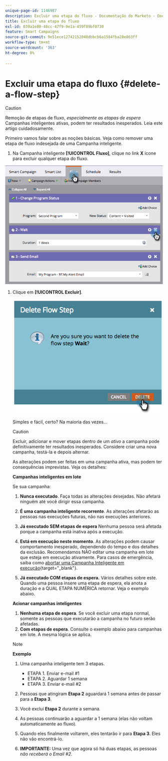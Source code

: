 ```yaml
---
unique-page-id: 1146987
description: Excluir uma etapa do fluxo - Documentação do Marketo - Documentação do produto
title: Excluir uma etapa do fluxo
exl-id: 039a1e80-48cc-47f9-9e1a-459f89bf0730
feature: Smart Campaigns
source-git-commit: 9e51ece12742152040dbbcb6a1584fba28e863ff
workflow-type: tm+mt
source-wordcount: '363'
ht-degree: 0%

---
```


# Excluir uma etapa do fluxo {#delete-a-flow-step}

>[!CAUTION]
>
>Remoção de etapas de fluxo, _especialmente as etapas de espera_ Campanhas inteligentes ativas, podem ter resultados inesperados. Leia este artigo cuidadosamente.

Primeiro vamos falar sobre as noções básicas. Veja como remover uma etapa de fluxo indesejada de uma Campanha inteligente.

1. Na Campanha inteligente **[!UICONTROL Fluxo]**, clique no link **X** ícone para excluir qualquer etapa do fluxo.

![](assets/image2014-9-22-13-3a52-3a20.png)

1. Clique em **[!UICONTROL Excluir]**.

   ![](assets/image2014-9-22-13-3a55-3a25.png)

   Simples e fácil, certo? Na maioria das vezes...

   >[!CAUTION]
   >
   >Excluir, adicionar e mover etapas dentro de um _ativo_ a campanha pode definitivamente ter resultados inesperados. Considere criar uma nova campanha, testá-la e depois alternar.

   As alterações podem ser feitas em uma campanha ativa, mas podem ter consequências imprevistas. Veja os detalhes:

   **Campanhas inteligentes em lote**

   Se sua campanha:

   1. **Nunca executado**. Faça todas as alterações desejadas. Não afetará ninguém até você dirigir essa campanha.
   1. **É uma campanha inteligente recorrente**. As alterações afetarão as pessoas nas execuções futuras, não nas execuções anteriores.
   1. **Já executado SEM etapas de espera** Nenhuma pessoa será afetada porque a campanha está inativa após a execução.
   1. **Está em execução neste momento**. As alterações podem causar comportamento inesperado, dependendo do tempo e dos detalhes da exclusão. Recomendamos NÃO editar uma campanha em lote que esteja em execução ativamente. Para casos de emergência, saiba como [abortar uma Campanha Inteligente em execução](/help/marketo/product-docs/core-marketo-concepts/smart-campaigns/using-smart-campaigns/abort-a-smart-campaign.md){target="_blank"}.

   1. **Já executado COM etapas de espera.** Vários detalhes sobre este.\
      Quando uma pessoa insere uma etapa de espera, ela anota a duração e a QUAL ETAPA NUMÉRICA retornar. Veja o exemplo abaixo.

   **Acionar campanhas inteligentes**

   1. **Nenhuma etapa de espera**. Se você excluir uma etapa normal, somente as pessoas que executarão a campanha no futuro serão afetadas.
   1. **Com etapas de espera**. Consulte o exemplo abaixo para campanhas em lote. A mesma lógica se aplica.

   >[!NOTE]
   >
   >**Exemplo**
   >
   >1. Uma campanha inteligente tem 3 etapas.
   >    * ETAPA 1. Enviar e-mail #1
   >    * ETAPA 2. Aguardar 1 semana
   >    * ETAPA 3. Enviar e-mail #2
   >
   >1. Pessoas que atingiram **Etapa 2** aguardará 1 semana antes de passar para a **Etapa 3**.
   >1. Você exclui **Etapa 2** durante a semana.
   >1. As pessoas continuarão a aguardar a 1 semana (elas não voltam automaticamente ao fluxo).
   >1. Quando eles finalmente voltarem, eles tentarão ir para **Etapa 3**. Eles não vão encontrá-lo.
   >1. **IMPORTANTE:** Uma vez que agora só há duas etapas, as pessoas _não receberá o Email #2_.
